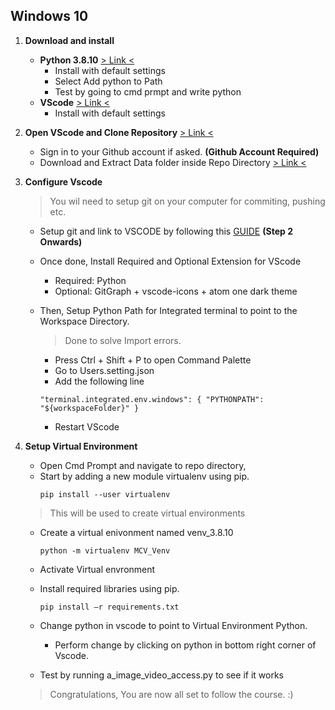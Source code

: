 ## Windows 10 

1) **Download and install** 
   - **Python 3.8.10** [> Link <](https://www.python.org/ftp/python/3.8.10/python-3.8.10-amd64.exe)
      - Install with default settings
      - Select Add python to Path 
      - Test by going to cmd prmpt and write python 
   - **VScode** [> Link <](https://code.visualstudio.com/download)
      - Install with default settings 
2) **Open VScode and Clone Repository** [> Link <](https://github.com/HaiderAbasi/OPENCV4-Master-Computer-Vision-in-Python-)
   - Sign in to your Github account if asked. **(Github Account Required)**
   - Download and Extract Data folder inside Repo Directory [> Link <](https://drive.google.com/drive/folders/1upBrCt0fF7kO_U6hizRqc1DHp7XdEolU?fbclid=IwAR3XPDs70f47MSJn2FybEkC-SVlBF5BSkYFNwUAmbspbMSqvXEK732NUrp4)
 

3) **Configure Vscode**
    > You wil need to setup git on your computer for commiting, pushing etc. 
    - Setup git and link to VSCODE by following this [GUIDE](https://www.geeksforgeeks.org/how-to-install-git-in-vs-code/) **(Step 2 Onwards)**
    - Once done, Install Required and Optional Extension for VScode
       - Required: Python
       - Optional: GitGraph + vscode-icons + atom one dark theme  
    - Then, Setup Python Path for Integrated terminal to point to the Workspace Directory.
    
      > Done to solve Import errors.
       - Press Ctrl + Shift + P to open Command Palette 
       - Go to Users.setting.json 
       - Add the following line
       ``` 
       "terminal.integrated.env.windows": { "PYTHONPATH": "${workspaceFolder}" }
       ```
       - Restart VScode 


4) **Setup Virtual Environment** 

    - Open Cmd Prompt and navigate to repo directory, 
    - Start by adding a new module virtualenv using pip.
      ```
      pip install --user virtualenv
      ```
    > This will be used to create virtual environments 
    - Create a virtual enivonment named venv_3.8.10 
      ```
      python -m virtualenv MCV_Venv 
      ```
    - Activate Virtual envronment 
    - Install required libraries using pip.
      ```
      pip install –r requirements.txt 
      ``` 
    - Change python in vscode to point to Virtual Environment Python.
    
      - Perform change by clicking on python in bottom right corner of Vscode. 
      
    - Test by running a_image_video_access.py to see if it works
    
    > Congratulations, You are now all set to follow the course. :)
